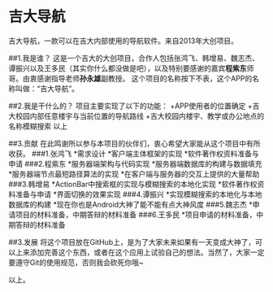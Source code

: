 吉大导航
===========

吉大导航，一款可以在吉大内部使用的导航软件。来自2013年大创项目。

##1.我是谁？
这是一个吉大的大创项目，合作人包括张鸿飞、韩增易、魏志杰、谭振兴以及王多民（其实你什么都没做是吧），以及特别要感谢的嘉宾**程紫东**师哥。由衷感谢指导老师**孙永雄**副教授。
这个项目的名称按下不表，这个APP的名称叫做：“吉大导航”。

##2.我是干什么的？
项目主要实现了以下的功能：
+APP使用者的位置确定
+吉大校园内部任意楼宇与当前位置的导航路线
+吉大校园内楼宇、教学或办公地点的名称模糊搜索
以上

##3.贡献
在此鸣谢所以参与本项目的伙伴们，衷心希望大家能从这个项目中有所收获。
###1.张鸿飞
*需求设计
*客户端主体框架的实现
*软件著作权资料准备与申请
###2.程紫东
*服务器端架构与代码实现
*服务器端数据库的构建与数据填充
*服务器端节点最短路径算法的实现
*在客户端与服务器的交互上提供的大量帮助
###3.韩增易
*ActionBar中搜索框的实现与模糊搜索的本地化实现
*软件著作权资料准备与申请
*界面切换的效果实现
###4.谭振兴
*实现模糊搜索的本地化与本地数据库的构建
*现在你也是Android大神了能不能有点大神风度
###5.魏志杰
*申请项目的材料准备，中期答辩的材料准备
###6.王多民
*项目申请的材料准备，中期答辩的材料准备

##3.发展
将这个项目放在GitHub上，是为了大家未来如果有一天变成大神了，可以上来添加完善这个东西，或者在这个应用上试验自己的想法。当然了，大家一定要遵守Git的使用规范，否则我会砍死你哦~

以上。

